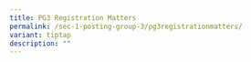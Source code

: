 ```yaml
---
title: PG3 Registration Matters
permalink: /sec-1-posting-group-3/pg3registrationmatters/
variant: tiptap
description: ""
---
```

